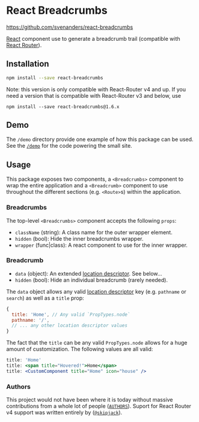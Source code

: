 # React Breadcrumbs
https://github.com/svenanders/react-breadcrumbs

[React][1] component use to generate a breadcrumb trail (compatible with
[React Router][2]).

## Installation

```sh
npm install --save react-breadcrumbs
```

Note: this version is only compatible with React-Router v4 and up. If you
need a version that is compatible with React-Router v3 and below, use
```
npm install --save react-breadcrumbs@1.6.x
```

## Demo

The `/demo` directory provide one example of how this
package can be used. See the [`/demo`][3] for the code powering the small
site.

## Usage

This package exposes two components, a `<Breadcrumbs>` component to wrap
the entire application and a `<Breadcrumb>` component to use throughout
the different sections (e.g. `<Route>`s) within the application.

### Breadcrumbs

The top-level `<Breadcrumbs>` component accepts the following `props`:

- `className` (string): A class name for the outer wrapper element.
- `hidden` (bool): Hide the inner breadcrumbs wrapper.
- `wrapper` (func|class): A react component to use for the inner wrapper.

### Breadcrumb

- `data` (object): An extended [location descriptor][5]. See below...
- `hidden` (bool): Hide an individual breadcrumb (rarely needed).

The `data` object allows any valid [location descriptor][5] key (e.g.
`pathname` or `search`) as well as a `title` prop:

``` js
{
  title: 'Home', // Any valid `PropTypes.node`
  pathname: '/',
  // ... any other location descriptor values
}
```

The fact that the `title` can be any valid `PropTypes.node` allows for a huge
amount of customization. The following values are all valid:

``` jsx
title: 'Home'
title: <span title="Hovered!">Home</span>
title: <CustomComponent title="Home" icon="house" />
```

### Authors

This project would not have been where it is today without massive contributions from
a whole lot of people ([`AUTHORS`][6]). Suport for React Router v4 support was written
entirely by ([`@skipjack`][7]).

[1]: https://facebook.github.io/react
[2]: https://github.com/rackt/react-router
[3]: https://github.com/svenanders/react-breadcrumbs/tree/master/demo
[4]: http://breadcrumbs.surge.sh/index.html
[5]: https://github.com/ReactTraining/react-router/blob/master/packages/react-router/docs/api/location.md
[6]: https://github.com/svenanders/react-breadcrumbs/tree/master/AUTHORS
[7]: https://github.com/skipjack
